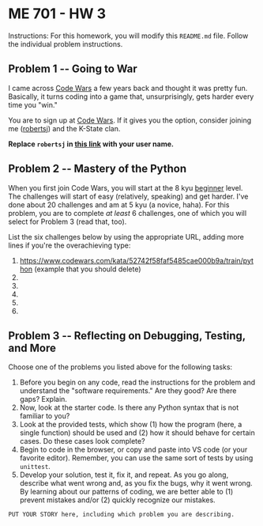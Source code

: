 # ME 701 - HW 3

Instructions:  For this homework, you will modify this `README.md` file.
Follow the individual problem instructions.

## Problem 1 -- Going to War

I came across [Code Wars](www.codewars.com) a few years back and thought it
was pretty fun.  Basically, it turns coding into a game that, unsurprisingly,
gets harder every time you "win."  

You are to sign up at [Code Wars](www.codewars.com).  If it gives you the
option, consider joining me ([robertsj](https://www.codewars.com/users/robertsj))
and the K-State clan.  

**Replace `robertsj` in [this link](https://www.codewars.com/users/robertsj) with your user name.**

## Problem 2 -- Mastery of the Python

When you first join Code Wars, you will start at the 8 kyu [beginner](https://www.codewars.com/docs)
level.  The challenges will start of easy (relatively, speaking) and get
harder.  I've done about 20 challenges and am at 5 kyu (a novice, haha).  For this
problem, you are to complete *at least* 6 challenges, one of which you will
select for Problem 3 (read that, too).  

List the six challenges below by using the appropriate URL, adding more
lines if you're the overachieving type:

  1.  https://www.codewars.com/kata/52742f58faf5485cae000b9a/train/python (example that you should delete)
  2.
  3.
  4.
  5.
  6.


## Problem 3 -- Reflecting on Debugging, Testing, and More

Choose one of the problems you listed above for the following tasks:

  1. Before you begin on any code, read the instructions for the problem and
     understand the "software requirements."  Are they good?  Are there gaps?
     Explain.
  2. Now, look at the starter code.  Is there any Python syntax that is not
     familiar to you?
  3. Look at the provided tests, which show (1) how the program (here, a single function) should be
     used and (2) how it should behave for certain cases.  Do these cases look complete?  
  4. Begin to code in the browser, or copy and paste into VS code (or your favorite editor).
     Remember, you can use the same sort of tests by using `unittest`.
  5. Develop your solution, test it, fix it, and repeat.  As you go along, describe what went wrong
     and, as you fix the bugs, why it went wrong.  By learning about our patterns of coding, we are
     better able to (1) prevent mistakes and/or (2) quickly recognize our mistakes.

```
PUT YOUR STORY here, including which problem you are describing.
```

